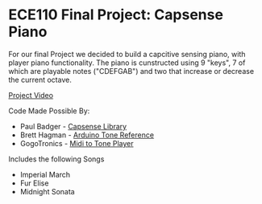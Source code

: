  # ECE110 Final Project: Capsense Piano
For our final Project we decided to build a capcitive sensing piano, with player piano functionality. The piano is cunstructed using 9 "keys", 7 of which are playable notes ("CDEFGAB") and two that increase or decrease the current octave.

[Project Video](https://youtu.be/BPOdLZJJkx4)

Code Made Possible By:
 - Paul Badger - [Capsense Library](https://playground.arduino.cc/Main/CapacitiveSensor?from=Main.CapSense)
 - Brett Hagman - [Arduino Tone Reference](https://www.arduino.cc/en/Tutorial/ToneMelody?from=Tutorial.Tone)
 - GogoTronics - [Midi to Tone Player](https://sparks.gogo.co.nz/midi_tone.html)
 
Includes the following Songs
 - Imperial March
 - Fur Elise
 - Midnight Sonata
